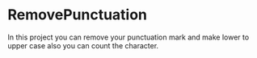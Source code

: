 # RemovePunctuation
In this project you can remove your punctuation mark and make lower to upper case also you can count the character.
